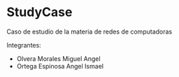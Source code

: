 # StudyCase
Caso de estudio de la materia de redes de computadoras

Integrantes:
- Olvera Morales Miguel Angel
- Ortega Espinosa Angel Ismael
